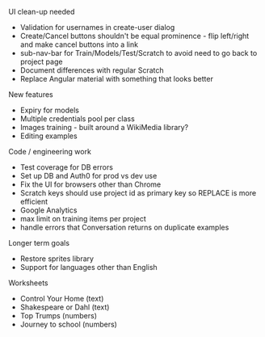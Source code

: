 UI clean-up needed
* Validation for usernames in create-user dialog
* Create/Cancel buttons shouldn't be equal prominence - flip left/right and make cancel buttons into a link
* sub-nav-bar for Train/Models/Test/Scratch to avoid need to go back to project page
* Document differences with regular Scratch
* Replace Angular material with something that looks better

New features
* Expiry for models
* Multiple credentials pool per class
* Images training - built around a WikiMedia library?
* Editing examples

Code / engineering work
* Test coverage for DB errors
* Set up DB and Auth0 for prod vs dev use
* Fix the UI for browsers other than Chrome
* Scratch keys should use project id as primary key so REPLACE is more efficient
* Google Analytics
* max limit on training items per project
* handle errors that Conversation returns on duplicate examples

Longer term goals
* Restore sprites library
* Support for languages other than English

Worksheets
* Control Your Home (text)
* Shakespeare or Dahl (text)
* Top Trumps (numbers)
* Journey to school (numbers)
